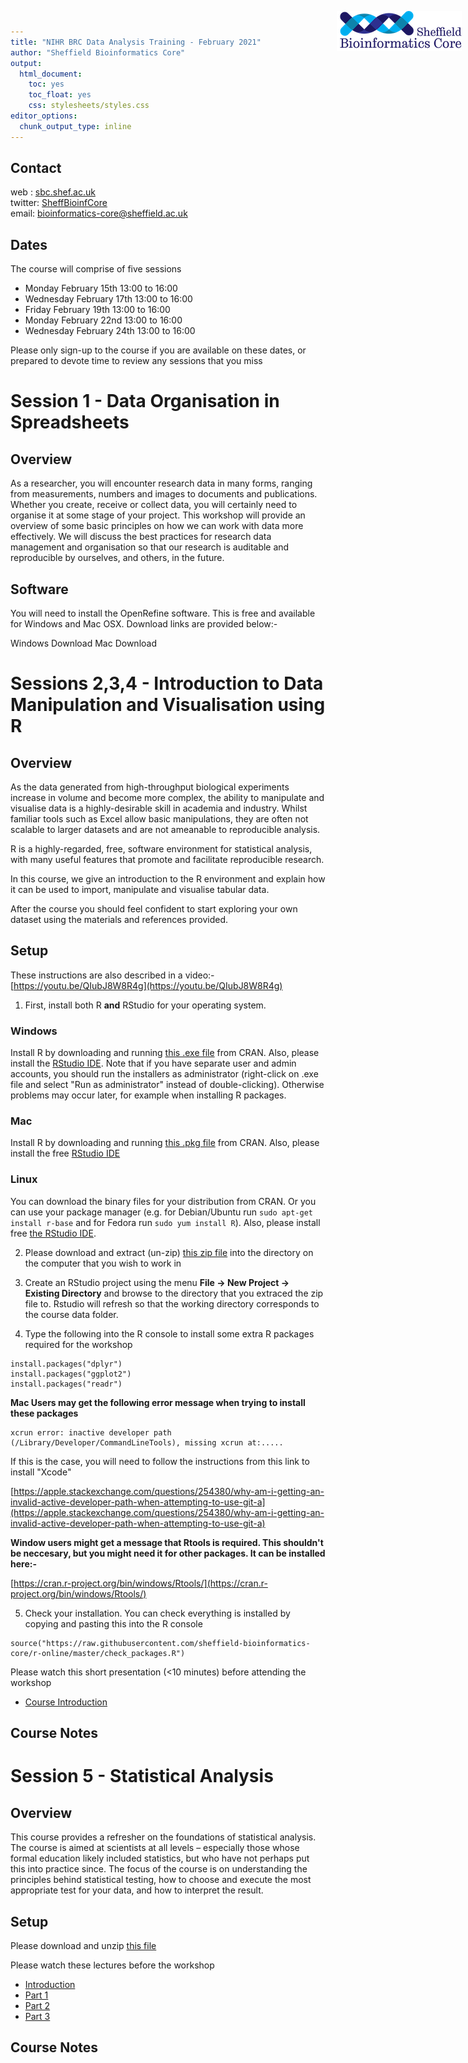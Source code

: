```yaml
---
title: "NIHR BRC Data Analysis Training - February 2021"
author: "Sheffield Bioinformatics Core"
output: 
  html_document: 
    toc: yes
    toc_float: yes
    css: stylesheets/styles.css
editor_options: 
  chunk_output_type: inline
---
```


<img src="images/logo-sm.png" style="position:absolute;top:40px;right:10px;" width="200" />


## Contact

web : [sbc.shef.ac.uk](https://sbc.shef.ac.uk)  
twitter: [SheffBioinfCore](https://twitter.com/SheffBioinfCore)  
email: [bioinformatics-core@sheffield.ac.uk](bioinformatics-core@sheffield.ac.uk)

## Dates

The course will comprise of five sessions

- Monday February 15th 13:00 to 16:00
- Wednesday February 17th 13:00 to 16:00
- Friday February 19th 13:00 to 16:00
- Monday February 22nd 13:00 to 16:00
- Wednesday February 24th 13:00 to 16:00

Please only sign-up to the course if you are available on these dates, or prepared to devote time to review any sessions that you miss

# Session 1 - Data Organisation in Spreadsheets

## Overview

As a researcher, you will encounter research data in many forms, ranging from measurements, numbers and images to documents and publications. Whether you create, receive or collect data, you will certainly need to organise it at some stage of your project. This workshop will provide an overview of some basic principles on how we can work with data more effectively. We will discuss the best practices for research data management and organisation so that our research is auditable and reproducible by ourselves, and others, in the future.

## Software

You will need to install the OpenRefine software. This is free and available for Windows and Mac OSX. Download links are provided below:-

Windows Download
Mac Download

# Sessions 2,3,4 - Introduction to Data Manipulation and Visualisation using R

## Overview

As the data generated from high-throughput biological experiments increase in volume and become more complex, the ability to manipulate and visualise data is a highly-desirable skill in academia and industry. Whilst familiar tools such as Excel allow basic manipulations, they are often not scalable to larger datasets and are not ameanable to reproducible analysis. 

R is a highly-regarded, free, software environment for statistical analysis, with many useful features that promote and facilitate reproducible research.

In this course, we give an introduction to the R environment and explain how it can be used to import, manipulate and visualise tabular data. 

After the course you should feel confident to start exploring your own dataset using the materials and references provided. 

## Setup

These instructions are also described in a video:- [https://youtu.be/QIubJ8W8R4g](https://youtu.be/QIubJ8W8R4g)

1) First, install both R **and** RStudio for your operating system. 

### Windows

Install R by downloading and running [this .exe file](http://cran.r-project.org/bin/windows/base/release.htm) from CRAN. Also, please install the [RStudio IDE](http://www.rstudio.com/ide/download/desktop). Note that if you have separate user and admin accounts, you should run the installers as administrator (right-click on .exe file and select "Run as administrator" instead of double-clicking). Otherwise problems may occur later, for example when installing R packages.

### Mac

Install R by downloading and running [this .pkg file](http://cran.r-project.org/bin/macosx/R-latest.pkg) from CRAN. Also, please install the free [RStudio IDE](https://www.rstudio.com/products/rstudio/download/#download) 

### Linux

You can download the binary files for your distribution from CRAN. Or you can use your package manager (e.g. for Debian/Ubuntu run `sudo apt-get install r-base` and for Fedora run `sudo yum install R`). Also, please install free [the RStudio IDE](https://www.rstudio.com/products/rstudio/download/#download). 


  
2) Please download and extract (un-zip) [this zip file](CourseData.zip) into the directory on the computer that you wish to work in

3) Create an RStudio project using the menu **File -> New Project -> Existing Directory** and browse to the directory that you extraced the zip file to. Rstudio will refresh so that the working directory corresponds to the course data folder.

4) Type the following into the R console to install some extra R packages required for the workshop

```
install.packages("dplyr")
install.packages("ggplot2")
install.packages("readr")
```



**Mac Users may get the following error message when trying to install these packages**

```
xcrun error: inactive developer path (/Library/Developer/CommandLineTools), missing xcrun at:.....

```

If this is the case, you will need to follow the instructions from this link to install "Xcode"

[https://apple.stackexchange.com/questions/254380/why-am-i-getting-an-invalid-active-developer-path-when-attempting-to-use-git-a](https://apple.stackexchange.com/questions/254380/why-am-i-getting-an-invalid-active-developer-path-when-attempting-to-use-git-a)

**Window users might get a message that Rtools is required. This shouldn't be neccesary, but you might need it for other packages. It can be installed here:-**

[https://cran.r-project.org/bin/windows/Rtools/](https://cran.r-project.org/bin/windows/Rtools/)


5) Check your installation. You can check everything is installed by copying and pasting this into the R console

```
source("https://raw.githubusercontent.com/sheffield-bioinformatics-core/r-online/master/check_packages.R")

```

Please watch this short presentation (<10 minutes) before attending the workshop

- [Course Introduction](https://www.youtube.com/watch?v=bb-qyh3c9vE)

## Course Notes

<!--+ [Introduction Slides](http://sbc.shef.ac.uk/r-online/intro_slides.html)
+ [Part 1](part1.nb.html)
+ [Part 2](part2.nb.html)
-->


# Session 5 - Statistical Analysis

## Overview

This course provides a refresher on the foundations of statistical analysis. The course is aimed at scientists at all levels – especially those whose formal education likely included statistics, but who have not perhaps put this into practice since. The focus of the course is on understanding the principles behind statistical testing, how to choose and execute the most appropriate test for your data, and how to interpret the result.

## Setup

Please download and unzip [this file](http://sbc.shef.ac.uk/stats-in-r/stats_course.zip)

Please watch these lectures before the workshop

- [Introduction](https://youtu.be/towMwBtg0KA)
- [Part 1](https://youtu.be/UXdsOBcsBjA)
- [Part 2](https://youtu.be/oDjOSV5yas4)
- [Part 3](https://youtu.be/uL6N07w3L18)

## Course Notes

<!--- [Notes and exercise solutions](https://sbc.shef.ac.uk/stats-in-r/practical.nb.html)
-->


